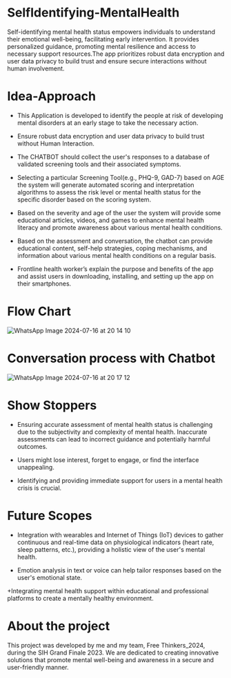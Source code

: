 # SelfIdentifying-MentalHealth
Self-identifying mental health status empowers individuals to understand their emotional well-being, facilitating early intervention. It provides personalized guidance, promoting mental resilience and access to necessary support resources.The app prioritizes robust data encryption and user data privacy to build trust and ensure secure interactions without human involvement.

# Idea-Approach
+ This Application is developed to identify the people at risk of developing mental disorders at an early stage to take the necessary action.

+ Ensure robust data encryption and user data privacy to build trust without Human Interaction.

+ The CHATBOT should collect the user's responses to a database of validated screening tools and their associated symptoms.

+ Selecting a particular Screening Tool(e.g., PHQ-9, GAD-7) based on AGE the system will generate automated scoring and interpretation algorithms to assess the risk level or mental health status for the specific disorder based on the scoring system.

+ Based on the severity and age of the user the system will provide some educational articles, videos, and games to enhance mental health literacy and promote awareness about various mental health conditions.

+ Based on the assessment and conversation, the chatbot can provide educational content, self-help strategies, coping mechanisms, and information about various mental health conditions on a regular basis.

+ Frontline health worker’s explain the purpose and benefits of the app and assist users in downloading, installing, and setting up the app on their smartphones.

# Flow Chart

![WhatsApp Image 2024-07-16 at 20 14 10](https://github.com/user-attachments/assets/d5ec6e2b-bb3e-40b5-9bd6-bec24d33ecdf)

# Conversation process with Chatbot

![WhatsApp Image 2024-07-16 at 20 17 12](https://github.com/user-attachments/assets/69bde1db-6c7b-48ae-aeaa-ccd5526fa909)

# Show Stoppers
+ Ensuring accurate assessment of mental health status is challenging due to the subjectivity and complexity of mental health. Inaccurate assessments can lead to incorrect guidance and potentially harmful outcomes.

+ Users might lose interest, forget to engage, or find the interface unappealing.

+ Identifying and providing immediate support for users in a mental health crisis is crucial.

# Future Scopes

+ Integration with wearables and Internet of Things (IoT) devices to gather continuous and real-time data on physiological indicators (heart rate, sleep patterns, etc.), providing a holistic view of the user's mental health.

+ Emotion analysis in text or voice can help tailor responses based on the user's emotional state.

+Integrating mental health support within educational and professional platforms to create a mentally healthy environment.

# About the project

This project was developed by me and my team, Free Thinkers_2024, during the SIH Grand Finale 2023. We are dedicated to creating innovative solutions that promote mental well-being and awareness in a secure and user-friendly manner.

